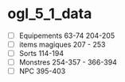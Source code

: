 # ogl_5_1_data

- [ ] Equipements 63-74 204-205
- [ ] items magiques 207 - 253
- [ ] Sorts 114-194
- [ ] Monstres 254-357 - 366-394
- [ ] NPC 395-403